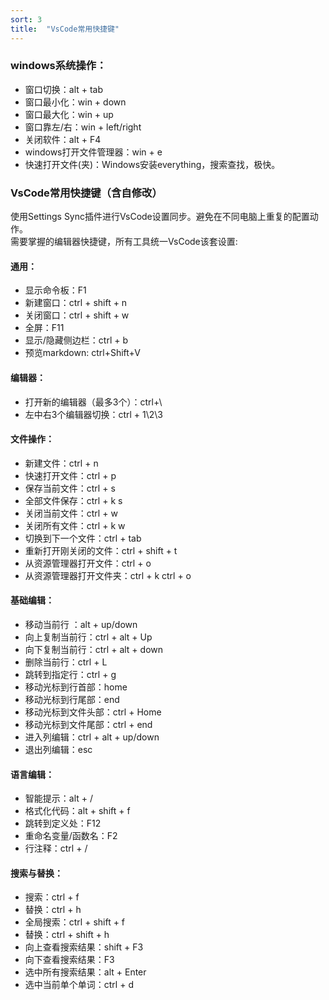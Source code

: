 ```yaml
---
sort: 3
title:  "VsCode常用快捷键"
---
```

### windows系统操作：
+ 窗口切换：alt + tab
+ 窗口最小化：win + down
+ 窗口最大化：win + up
+ 窗口靠左/右：win + left/right
+ 关闭软件：alt + F4
+ windows打开文件管理器：win + e
+ 快速打开文件(夹)：Windows安装everything，搜索查找，极快。

### VsCode常用快捷键（含自修改）
使用Settings Sync插件进行VsCode设置同步。避免在不同电脑上重复的配置动作。  
需要掌握的编辑器快捷键，所有工具统一VsCode该套设置:  
#### 通用：
+ 显示命令板：F1
+ 新建窗口：ctrl + shift + n
+ 关闭窗口：ctrl + shift + w
+ 全屏：F11
+ 显示/隐藏侧边栏：ctrl + b
+ 预览markdown: ctrl+Shift+V

#### 编辑器：
+ 打开新的编辑器（最多3个）：ctrl+\
+ 左中右3个编辑器切换：ctrl + 1\2\3

#### 文件操作：
+ 新建文件：ctrl + n
+ 快速打开文件：ctrl + p
+ 保存当前文件：ctrl + s
+ 全部文件保存：ctrl + k s
+ 关闭当前文件：ctrl + w
+ 关闭所有文件：ctrl + k w
+ 切换到下一个文件：ctrl + tab
+ 重新打开刚关闭的文件：ctrl + shift + t
+ 从资源管理器打开文件：ctrl + o
+ 从资源管理器打开文件夹：ctrl + k ctrl + o

#### 基础编辑：
+ 移动当前行 ：alt + up/down
+ 向上复制当前行：ctrl + alt + Up 
+ 向下复制当前行：ctrl + alt + down 
+ 删除当前行：ctrl + L
+ 跳转到指定行：ctrl + g
+ 移动光标到行首部：home
+ 移动光标到行尾部：end
+ 移动光标到文件头部：ctrl + Home
+ 移动光标到文件尾部：ctrl + end
+ 进入列编辑：ctrl + alt + up/down
+ 退出列编辑：esc

#### 语言编辑：
+ 智能提示：alt + /
+ 格式化代码：alt + shift + f
+ 跳转到定义处：F12
+ 重命名变量/函数名：F2
+ 行注释：ctrl + /

#### 搜索与替换：
+ 搜索：ctrl + f
+ 替换：ctrl + h
+ 全局搜索：ctrl + shift + f
+ 替换：ctrl + shift + h
+ 向上查看搜索结果：shift + F3
+ 向下查看搜索结果：F3
+ 选中所有搜索结果：alt + Enter
+ 选中当前单个单词：ctrl + d